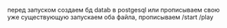 перед запуском создаем бд datab в postgesql или прописываем свою уже существующую
запускаем оба файла, прописываем 
/start
/play
